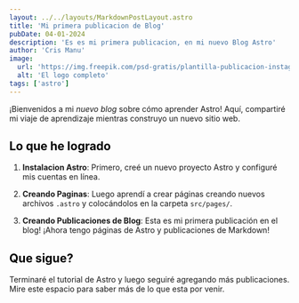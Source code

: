 ```yaml
---
layout: ../../layouts/MarkdownPostLayout.astro
title: 'Mi primera publicacion de Blog'
pubDate: 04-01-2024
description: 'Es es mi primera publicacion, en mi nuevo Blog Astro'
author: 'Cris Manu'
image:
  url: 'https://img.freepik.com/psd-gratis/plantilla-publicacion-instagram-redes-sociales_47618-73.jpg?size=338&ext=jpg&ga=GA1.1.1687694167.1704326400&semt=sph'
  alt: 'El logo completo'
tags: ['astro']
---
```


¡Bienvenidos a mi _nuevo blog_ sobre cómo aprender Astro! Aquí, compartiré mi viaje de aprendizaje mientras construyo un nuevo sitio web.

## Lo que he logrado

1. **Instalacion Astro**: Primero, creé un nuevo proyecto Astro y configuré mis cuentas en línea.

2. **Creando Paginas**: Luego aprendí a crear páginas creando nuevos archivos `.astro` y colocándolos en la carpeta `src/pages/`.

3. **Creando Publicaciones de Blog**: Esta es mi primera publicación en el blog! ¡Ahora tengo páginas de Astro y publicaciones de Markdown!

## Que sigue?

Terminaré el tutorial de Astro y luego seguiré agregando más publicaciones. Mire este espacio para saber más de lo que esta por venir.

<style>
  h2{
    color: black;
  }
</style>